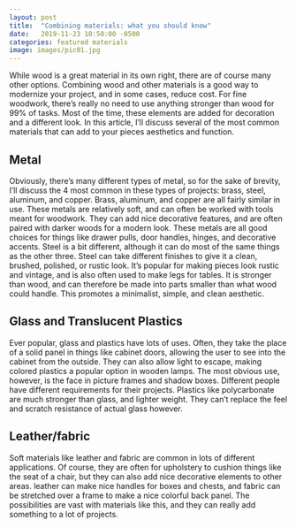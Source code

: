 ```yaml
---
layout: post
title:  "Combining materials: what you should know"
date:   2019-11-23 10:50:00 -0500
categories: featured materials
image: images/pic01.jpg
---
```

While wood is a great material in its own right, there are of course many other
options. Combining wood and other materials is a good way to modernize your
project, and in some cases, reduce cost. For fine woodwork, there’s really no
need to use anything stronger than wood for 99% of tasks. Most of the time,
these elements are added for decoration and a different look. In this article,
I’ll discuss several of the most common materials that can add to your pieces
aesthetics and function.
<!--more-->

## Metal

Obviously, there’s many different types of metal, so for the sake of brevity,
I’ll discuss the 4 most common in these types of projects: brass, steel,
aluminum, and copper. Brass, aluminum, and copper are all fairly similar in use.
These metals are relatively soft, and can often be worked with tools meant for
woodwork. They can add nice decorative features, and are often paired with
darker woods for a modern look. These metals are all good choices for things
like drawer pulls, door handles, hinges, and decorative accents. Steel is a bit
different, although it can do most of the same things as the other three. Steel
can take different finishes to give it a clean, brushed, polished, or rustic
look. It’s popular for making pieces look rustic and vintage, and is also often
used to make legs for tables. It is stronger than wood, and can therefore be
made into parts smaller than what wood could handle. This promotes a minimalist,
simple, and clean aesthetic.

## Glass and Translucent Plastics

Ever popular, glass and plastics have lots of uses. Often, they take the place
of a solid panel in things like cabinet doors, allowing the user to see into the
cabinet from the outside. They can also allow light to escape, making colored
plastics a popular option in wooden lamps. The most obvious use, however, is the
face in picture frames and shadow boxes. Different people have different
requirements for their projects. Plastics like polycarbonate are much stronger
than glass, and lighter weight. They can’t replace the feel and scratch
resistance of actual glass however.

## Leather/fabric

Soft materials like leather and fabric are common in lots of different
applications. Of course, they are often for upholstery to cushion things like
the seat of a chair, but they can also add nice decorative elements to other
areas. leather can make nice handles for boxes and chests, and fabric can be
stretched over a frame to make a nice colorful back panel. The possibilities are
vast with materials like this, and they can really add something to a lot of
projects.
